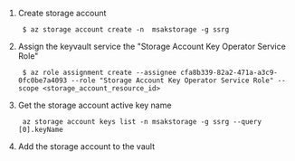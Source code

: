 1. Create storage account

        $ az storage account create -n  msakstorage -g ssrg

1. Assign the keyvault service the "Storage Account Key Operator Service Role"

        $ az role assignment create --assignee cfa8b339-82a2-471a-a3c9-0fc0be7a4093 --role "Storage Account Key Operator Service Role" --scope <storage_account_resource_id>

1. Get the storage account active key name

        az storage account keys list -n msakstorage -g ssrg --query [0].keyName

1. Add the storage account to the vault